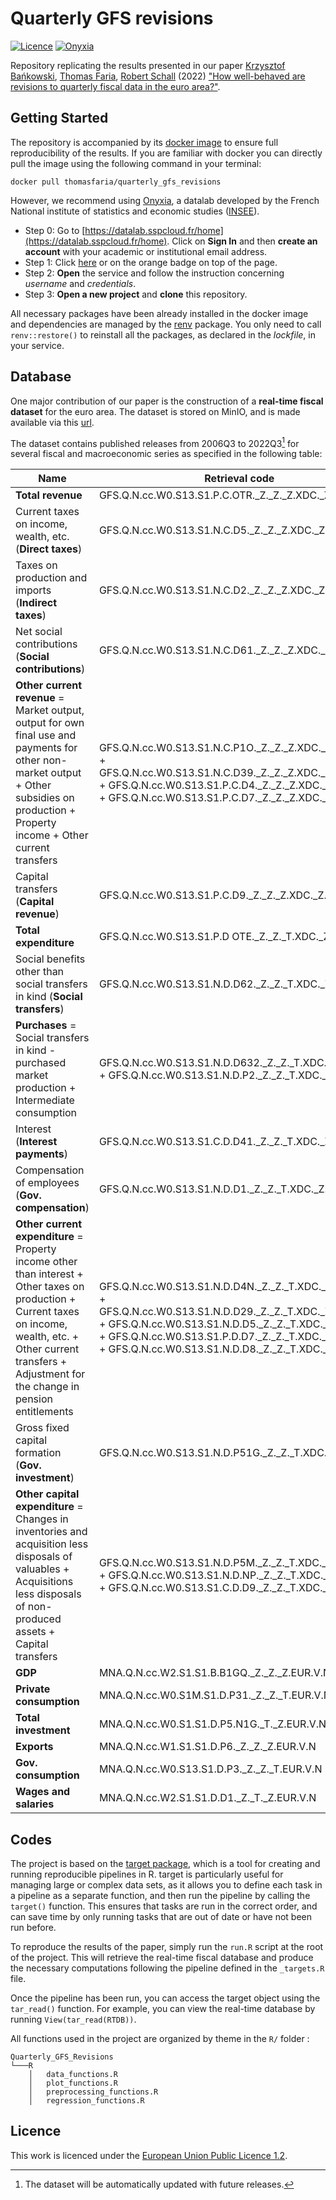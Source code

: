# Quarterly GFS revisions

[![Licence](https://img.shields.io/badge/Licence-EUPL--1.2-001489)](https://joinup.ec.europa.eu/collection/eupl/eupl-text-eupl-12)
[![Onyxia](https://img.shields.io/badge/Launch-Datalab-orange?logo=R)](https://datalab.sspcloud.fr/launcher/ide/rstudio?autoLaunch=true&service.image.pullPolicy=«Always»&service.image.custom.enabled=true&service.image.custom.version=«thomasfaria%2Fquarterly_gfs_revisions%3Alatest»&security.allowlist.enabled=false&onyxia.friendlyName=«QGFS»)

Repository replicating the results presented in our paper [Krzysztof Bańkowski](https://www.ecb.europa.eu/pub/research/authors/profiles/krzysztof-bankowski.fr.html), [Thomas Faria](https://www.ecb.europa.eu/pub/research/authors/profiles/thomas-faria.fr.html), [Robert Schall](https://www.ecb.europa.eu/pub/research/authors/profiles/robert-schall.fr.html) (2022) ["How well-behaved are revisions to quarterly fiscal data in the euro area?"](https://www.ecb.europa.eu/pub/pdf/scpwps/ecb.wp2676~65f27f7ac1.fr.pdf?7f2b353ebef0e876f2feb488dbea1079).

## Getting Started

The repository is accompanied by its [docker image](https://hub.docker.com/r/thomasfaria/quarterly_gfs_revisions) to ensure full reproducibility of the results.
If you are familiar with docker you can directly pull the image using the following command in your terminal:

```
docker pull thomasfaria/quarterly_gfs_revisions
```

However, we recommend using [Onyxia](https://github.com/InseeFrLab/onyxia-web), a datalab developed by the French National institute of statistics and economic studies ([INSEE](https://www.insee.fr/fr/accueil)).

- Step 0: Go to [https://datalab.sspcloud.fr/home](https://datalab.sspcloud.fr/home). Click on **Sign In** and then **create an account** with your academic or institutional email address.
- Step 1: Click [here](https://datalab.sspcloud.fr/launcher/ide/rstudio?autoLaunch=true&service.image.pullPolicy=«Always»&service.image.custom.enabled=true&service.image.custom.version=«thomasfaria%2Fquarterly_gfs_revisions%3Alatest»&security.allowlist.enabled=false&onyxia.friendlyName=«QGFS») or on the orange badge on top of the page.
- Step 2: **Open** the service and follow the instruction concerning *username* and *credentials*.
- Step 3: **Open a new project** and **clone** this repository.

All necessary packages have been already installed in the docker image and dependencies are managed by the [renv](https://rstudio.github.io/renv/index.html) package. You only need to call ```renv::restore()``` to reinstall all the packages, as declared in the *lockfile*, in your service.

## Database

One major contribution of our paper is the construction of a **real-time fiscal dataset** for the euro area. The dataset is stored on MinIO, and is made available via this [url](https://minio.lab.sspcloud.fr/tfaria/public/RealTimeDatabase.csv).

The dataset contains published releases from 2006Q3 to 2022Q3[^1] for several fiscal and macroeconomic series as specified in the following table:

| Name      | Retrieval code |
| ----------- | ----------- |
|**Total revenue** |GFS.Q.N.cc.W0.S13.S1.P.C.OTR._Z._Z._Z.XDC._Z.S.V.N._T|
|Current taxes on income, wealth, etc. (**Direct taxes**)| GFS.Q.N.cc.W0.S13.S1.N.C.D5._Z._Z._Z.XDC._Z.S.V.N._T|
|Taxes on production and imports (**Indirect taxes**) |GFS.Q.N.cc.W0.S13.S1.N.C.D2._Z._Z._Z.XDC._Z.S.V.N._T|
|Net social contributions (**Social contributions**) |GFS.Q.N.cc.W0.S13.S1.N.C.D61._Z._Z._Z.XDC._Z.S.V.N._T|
|**Other current revenue** = Market output, output for own final use and payments for other non-market output + Other subsidies on production + Property income + Other current transfers |GFS.Q.N.cc.W0.S13.S1.N.C.P1O._Z._Z._Z.XDC._Z.S.V.N._T + GFS.Q.N.cc.W0.S13.S1.N.C.D39._Z._Z._Z.XDC._Z.S.V.N._T + GFS.Q.N.cc.W0.S13.S1.P.C.D4._Z._Z._Z.XDC._Z.S.V.N._T + GFS.Q.N.cc.W0.S13.S1.P.C.D7._Z._Z._Z.XDC._Z.S.V.N._T|
|Capital transfers (**Capital revenue**) |GFS.Q.N.cc.W0.S13.S1.P.C.D9._Z._Z._Z.XDC._Z.S.V.N._T|
|**Total expenditure**| GFS.Q.N.cc.W0.S13.S1.P.D OTE._Z._Z._T.XDC._Z.S.V.N._T|
|Social benefits other than social transfers in kind (**Social transfers**)| GFS.Q.N.cc.W0.S13.S1.N.D.D62._Z._Z._T.XDC._Z.S.V.N._T|
|**Purchases** = Social transfers in kind - purchased market production + Intermediate consumption| GFS.Q.N.cc.W0.S13.S1.N.D.D632._Z._Z._T.XDC._Z.S.V.N._T + GFS.Q.N.cc.W0.S13.S1.N.D.P2._Z._Z._T.XDC._Z.S.V.N._T|
Interest (**Interest payments**) | GFS.Q.N.cc.W0.S13.S1.C.D.D41._Z._Z._T.XDC._Z.S.V.N._T|
|Compensation of employees (**Gov. compensation**)| GFS.Q.N.cc.W0.S13.S1.N.D.D1._Z._Z._T.XDC._Z.S.V.N._T|
|**Other current expenditure** = Property income other than interest + Other taxes on production + Current taxes on income, wealth, etc. + Other current transfers + Adjustment for the change in pension entitlements| GFS.Q.N.cc.W0.S13.S1.N.D.D4N._Z._Z._T.XDC._Z.S.V.N._T + GFS.Q.N.cc.W0.S13.S1.N.D.D29._Z._Z._T.XDC._Z.S.V.N._T + GFS.Q.N.cc.W0.S13.S1.N.D.D5._Z._Z._T.XDC._Z.S.V.N._T + GFS.Q.N.cc.W0.S13.S1.P.D.D7._Z._Z._T.XDC._Z.S.V.N._T + GFS.Q.N.cc.W0.S13.S1.N.D.D8._Z._Z._T.XDC._Z.S.V.N._T|
|Gross fixed capital formation (**Gov. investment**)| GFS.Q.N.cc.W0.S13.S1.N.D.P51G._Z._Z._T.XDC._Z.S.V.N._T|
|**Other capital expenditure** = Changes in inventories and acquisition less disposals of valuables + Acquisitions less disposals of non-produced assets + Capital transfers|GFS.Q.N.cc.W0.S13.S1.N.D.P5M._Z._Z._T.XDC._Z.S.V.N._T + GFS.Q.N.cc.W0.S13.S1.N.D.NP._Z._Z._T.XDC._Z.S.V.N._T + GFS.Q.N.cc.W0.S13.S1.C.D.D9._Z._Z._T.XDC._Z.S.V.N._T|
|**GDP**| MNA.Q.N.cc.W2.S1.S1.B.B1GQ._Z._Z._Z.EUR.V.N|
|**Private consumption**| MNA.Q.N.cc.W0.S1M.S1.D.P31._Z._Z._T.EUR.V.N|
|**Total investment**| MNA.Q.N.cc.W0.S1.S1.D.P5.N1G._T._Z.EUR.V.N|
|**Exports** |MNA.Q.N.cc.W1.S1.S1.D.P6._Z._Z._Z.EUR.V.N|
|**Gov. consumption**| MNA.Q.N.cc.W0.S13.S1.D.P3._Z._Z._T.EUR.V.N|
|**Wages and salaries** |MNA.Q.N.cc.W2.S1.S1.D.D1._Z._T._Z.EUR.V.N|

[^1]: The dataset will be automatically updated with future releases.

<!-- TODO: describe the variables in the database -->

## Codes

The project is based on the [target package](https://books.ropensci.org/targets/), which is a tool for creating and running reproducible pipelines in R. target is particularly useful for managing large or complex data sets, as it allows you to define each task in a pipeline as a separate function, and then run the pipeline by calling the ```target()``` function. This ensures that tasks are run in the correct order, and can save time by only running tasks that are out of date or have not been run before.

To reproduce the results of the paper, simply run the ```run.R``` script at the root of the project. This will retrieve the real-time fiscal database and produce the necessary computations following the pipeline defined in the ```_targets.R``` file.

Once the pipeline has been run, you can access the target object using the ```tar_read()``` function. For example, you can view the real-time database by running ```View(tar_read(RTDB))```.

All functions used in the project are organized by theme in the ```R/``` folder :

```
Quarterly_GFS_Revisions
└───R
    │   data_functions.R
    │   plot_functions.R
    │   preprocessing_functions.R
    │   regression_functions.R

```

## Licence

This work is licenced under the [European Union Public Licence 1.2](https://joinup.ec.europa.eu/collection/eupl/eupl-text-eupl-12).
